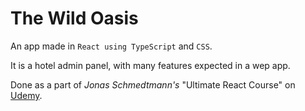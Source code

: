 # The Wild Oasis

An app made in `React using TypeScript` and `CSS`.

It is a hotel admin panel, with many features expected in a wep app.

Done as a part of *Jonas Schmedtmann's* "Ultimate React Course" on [Udemy](https://www.udemy.com/course/the-ultimate-react-course).
